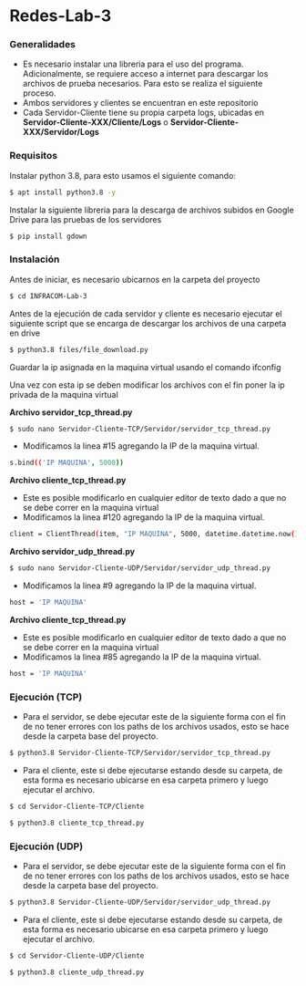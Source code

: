 # Redes-Lab-3

### Generalidades

* Es necesario instalar una libreria para el uso del programa. Adicionalmente, se requiere acceso a internet para descargar los archivos de prueba necesarios. Para esto se realiza el siguiente proceso.
* Ambos servidores y clientes se encuentran en este repositorio
* Cada Servidor-Cliente tiene su propia carpeta logs, ubicadas en **Servidor-Cliente-XXX/Cliente/Logs** o **Servidor-Cliente-XXX/Servidor/Logs**

### Requisitos

Instalar python 3.8, para esto usamos el siguiente comando:

```bash
$ apt install python3.8 -y
```

Instalar la siguiente libreria para la descarga de archivos subidos en Google Drive para las pruebas de los servidores

```bash
$ pip install gdown
```

### Instalación

Antes de iniciar, es necesario ubicarnos en la carpeta del proyecto

```bash
$ cd INFRACOM-Lab-3
```

Antes de la ejecución de cada servidor y cliente es necesario ejecutar el siguiente script que se encarga de descargar los archivos de una carpeta en drive

```bash
$ python3.8 files/file_download.py
```

Guardar la ip asignada en la maquina virtual usando el comando ifconfig

Una vez con esta ip se deben modificar los archivos con el fin poner la ip privada de la maquina virtual

**Archivo servidor_tcp_thread.py**
```bash
$ sudo nano Servidor-Cliente-TCP/Servidor/servidor_tcp_thread.py
```
* Modificamos la linea #15 agregando la IP de la maquina virtual.

```bash
s.bind(('IP MAQUINA', 5000))
```

**Archivo cliente_tcp_thread.py**
* Este es posible modificarlo en cualquier editor de texto dado a que no se debe correr en la maquina virtual
* Modificamos la linea #120 agregando la IP de la maquina virtual.

```bash
client = ClientThread(item, "IP MAQUINA", 5000, datetime.datetime.now().strftime("%Y-%m-%d-%H-%M-%S") + "-log.txt", file_num)
```

**Archivo servidor_udp_thread.py**
```bash
$ sudo nano Servidor-Cliente-UDP/Servidor/servidor_udp_thread.py
```
* Modificamos la linea #9 agregando la IP de la maquina virtual.

```bash
host = 'IP MAQUINA'
```

**Archivo cliente_tcp_thread.py**
* Este es posible modificarlo en cualquier editor de texto dado a que no se debe correr en la maquina virtual
* Modificamos la linea #85 agregando la IP de la maquina virtual.

```bash
host = 'IP MAQUINA'
```

### Ejecución (TCP)

* Para el servidor, se debe ejecutar este de la siguiente forma con el fin de no tener errores con los paths de los archivos usados, esto se hace desde la carpeta base del proyecto.

```bash
$ python3.8 Servidor-Cliente-TCP/Servidor/servidor_tcp_thread.py
```

* Para el cliente, este si debe ejecutarse estando desde su carpeta, de esta forma es necesario ubicarse en esa carpeta primero y luego ejecutar el archivo.

```bash
$ cd Servidor-Cliente-TCP/Cliente
```

```bash
$ python3.8 cliente_tcp_thread.py
```

### Ejecución (UDP)

* Para el servidor, se debe ejecutar este de la siguiente forma con el fin de no tener errores con los paths de los archivos usados, esto se hace desde la carpeta base del proyecto.

```bash
$ python3.8 Servidor-Cliente-UDP/Servidor/servidor_udp_thread.py
```

* Para el cliente, este si debe ejecutarse estando desde su carpeta, de esta forma es necesario ubicarse en esa carpeta primero y luego ejecutar el archivo.

```bash
$ cd Servidor-Cliente-UDP/Cliente
```

```bash
$ python3.8 cliente_udp_thread.py
```
